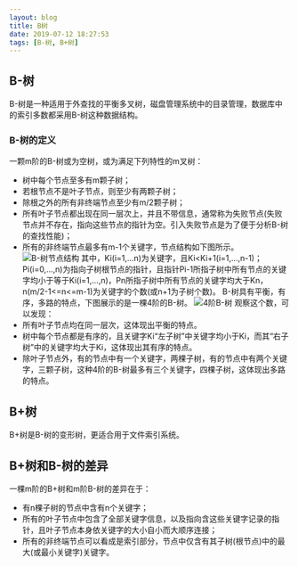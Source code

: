 ```yaml
---
layout: blog
title: B树
date: 2019-07-12 18:27:53
tags: [B-树, B+树]
---
```

## B-树
B-树是一种适用于外查找的平衡多叉树，磁盘管理系统中的目录管理，数据库中的索引多数都采用B-树这种数据结构。
### B-树的定义
一颗m阶的B-树或为空树，或为满足下列特性的m叉树：
- 树中每个节点至多有m颗子树；
- 若根节点不是叶子节点，则至少有两颗子树；
- 除根之外的所有非终端节点至少有m/2颗子树；
- 所有叶子节点都出现在同一层次上，并且不带信息，通常称为失败节点(失败节点并不存在，指向这些节点的指针为空。引入失败节点是为了便于分析B-树的查找性能)；
- 所有的非终端节点最多有m-1个关键字，节点结构如下图所示。
![B-树节点结构](https://jlh-1255362804.cos.ap-beijing.myqcloud.com/artical/B%E6%A0%91/20190713-btree-ex2.jpg)
其中，Ki(i=1,...n)为关键字，且Ki<Ki+1(i=1,...,n-1)；Pi(i=0,...,n)为指向子树根节点的指针，且指针Pi-1所指子树中所有节点的关键字均小于等于Ki(i=1,...,n)，Pn所指子树中所有节点的关键字均大于Kn，n(m/2-1<=n<=m-1)为关键字的个数(或n+1为子树个数)。
B-树具有平衡，有序，多路的特点，下图展示的是一棵4阶的B-树。
![4阶B-树](https://jlh-1255362804.cos.ap-beijing.myqcloud.com/artical/B%E6%A0%91/20190712-btree-ex1.jpg)
观察这个数，可以发现：
- 所有叶子节点均在同一层次，这体现出平衡的特点。
- 树中每个节点都是有序的，且关键字Ki“左子树”中关键字均小于Ki，而其“右子树”中的关键字均大于Ki，这体现出其有序的特点。
- 除叶子节点外，有的节点中有一个关键字，两棵子树，有的节点中有两个关键字，三颗子树，这种4阶的B-树最多有三个关键字，四棵子树，这体现出多路的特点。

## B+树
B+树是B-树的变形树，更适合用于文件索引系统。

## B+树和B-树的差异
一棵m阶的B+树和m阶B-树的差异在于：
- 有n棵子树的节点中含有n个关键字；
- 所有的叶子节点中包含了全部关键字信息，以及指向含这些关键字记录的指针，且叶子节点本身依关键字的大小自小而大顺序连接；
- 所有的非终端节点可以看成是索引部分，节点中仅含有其子树(根节点)中的最大(或最小关键字)关键字。

